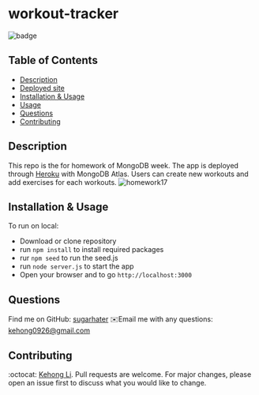 # workout-tracker
![badge](https://img.shields.io/badge/license-MIT-brightgreen)

## Table of Contents
- [Description](#description)
- [Deployed site](#deployed-site)
- [Installation & Usage](#installation)
- [Usage](#usage)
- [Questions](#questions)
- [Contributing](#contributing)

## Description 
This repo is the for homework of MongoDB week. The app is deployed through [Heroku](www.heroku.com/) with MongoDB Atlas. Users can create new workouts and add exercises for each workouts.
![homework17](https://user-images.githubusercontent.com/71996574/108947351-4d286c00-762e-11eb-96d5-b0208cb2814d.gif)


## Installation & Usage
To run on local:
  - Download or clone repository
  - run `npm install` to install required packages
  - rur `npm seed` to run the seed.js
  - run `node server.js` to start the app
  - Open your browser and to go `http://localhost:3000`

## Questions
Find me on GitHub: [sugarhater](https://github.com/sugarhater)
✉️Email me with any questions: kehong0926@gmail.com

## Contributing
:octocat: [Kehong Li](https://github.com/sugarhater).
Pull requests are welcome. For major changes, please open an issue first to discuss what you would like to change.
